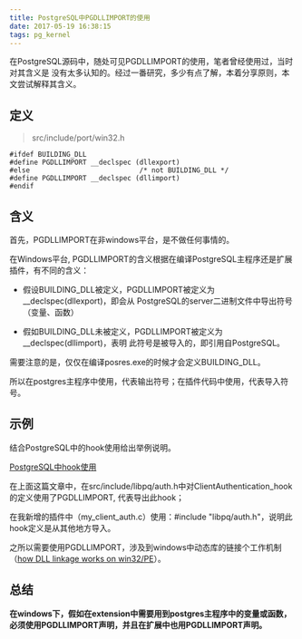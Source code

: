 ```yaml
---
title: PostgreSQL中PGDLLIMPORT的使用
date: 2017-05-19 16:38:15
tags: pg_kernel
---
```


在PostgreSQL源码中，随处可见PGDLLIMPORT的使用，笔者曾经使用过，当时对其含义是
没有太多认知的。经过一番研究，多少有点了解，本着分享原则，本文尝试解释其含义。

## 定义

> src/include/port/win32.h

```
#ifdef BUILDING_DLL
#define PGDLLIMPORT __declspec (dllexport)
#else                           /* not BUILDING_DLL */
#define PGDLLIMPORT __declspec (dllimport)
#endif
```

## 含义

首先，PGDLLIMPORT在非windows平台，是不做任何事情的。

在Windows平台, PGDLLIMPORT的含义根据在编译PostgreSQL主程序还是扩展插件，有不同的含义：

- 假设BUILDING_DLL被定义，PGDLLIMPORT被定义为__declspec(dllexport)，即会从 PostgreSQL的server二进制文件中导出符号（变量、函数）

- 假如BUILDING_DLL未被定义，PGDLLIMPORT被定义为__declspec(dllimport)，表明 此符号是被导入的，即引用自PostgreSQL。

需要注意的是，仅仅在编译posres.exe的时候才会定义BUILDING_DLL。

所以在postgres主程序中使用，代表输出符号；在插件代码中使用，代表导入符号。

## 示例

结合PostgreSQL中的hook使用给出举例说明。

[PostgreSQL中hook使用](http://www.longhaiqwe.com/2016/06/24/src/PostgreSQL%E4%B8%ADhook%E4%BD%BF%E7%94%A8/)

在上面这篇文章中，在src/include/libpq/auth.h中对ClientAuthentication_hook的定义使用了PGDLLIMPORT, 代表导出此hook；

在我新增的插件中（my_client_auth.c）使用：#include "libpq/auth.h"，说明此hook定义是从其他地方导入。

之所以需要使用PGDLLIMPORT，涉及到windows中动态库的链接个工作机制（[how DLL linkage works on win32/PE](https://msdn.microsoft.com/en-us/library/a90k134d.aspx)）。

## 总结

**在windows下，假如在extension中需要用到postgres主程序中的变量或函数，必须使用PGDLLIMPORT声明，并且在扩展中也用PGDLLIMPORT声明。**

